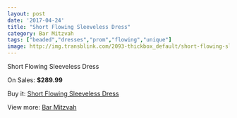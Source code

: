 ```yaml
---
layout: post
date: '2017-04-24'
title: "Short Flowing Sleeveless Dress"
category: Bar Mitzvah
tags: ["beaded","dresses","prom","flowing","unique"]
image: http://img.transblink.com/2093-thickbox_default/short-flowing-sleeveless-dress.jpg
---
```

Short Flowing Sleeveless Dress

On Sales: **$289.99**
<a href="https://www.transblink.com/en/bar-mitzvah/685-short-flowing-sleeveless-dress.html"><amp-img layout="responsive" width="600" height="600" src="//img.transblink.com/2093-thickbox_default/short-flowing-sleeveless-dress.jpg" alt="Short Flowing Sleeveless Dress 0" /></a>
<a href="https://www.transblink.com/en/bar-mitzvah/685-short-flowing-sleeveless-dress.html"><amp-img layout="responsive" width="600" height="600" src="//img.transblink.com/2095-thickbox_default/short-flowing-sleeveless-dress.jpg" alt="Short Flowing Sleeveless Dress 1" /></a>
<a href="https://www.transblink.com/en/bar-mitzvah/685-short-flowing-sleeveless-dress.html"><amp-img layout="responsive" width="600" height="600" src="//img.transblink.com/2094-thickbox_default/short-flowing-sleeveless-dress.jpg" alt="Short Flowing Sleeveless Dress 2" /></a>

Buy it: [Short Flowing Sleeveless Dress](https://www.transblink.com/en/bar-mitzvah/685-short-flowing-sleeveless-dress.html "Short Flowing Sleeveless Dress")

View more: [Bar Mitzvah](https://www.transblink.com/en/2-bar-mitzvah "Bar Mitzvah")